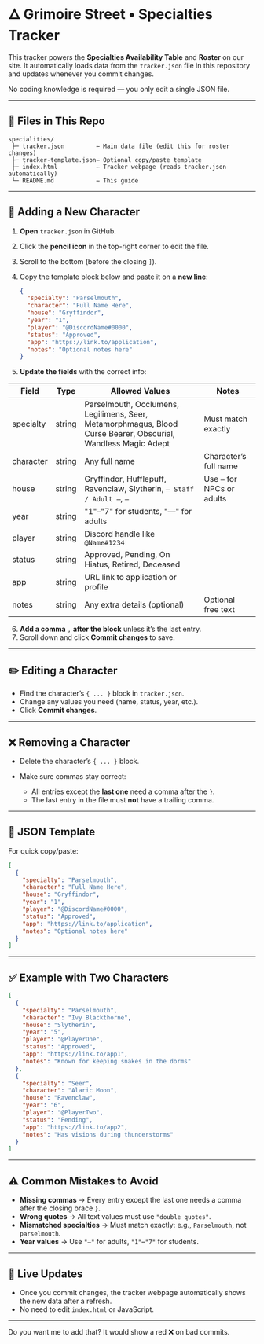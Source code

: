 # 🜂 Grimoire Street • Specialties Tracker

This tracker powers the **Specialties Availability Table** and **Roster** on our site.
It automatically loads data from the `tracker.json` file in this repository and updates whenever you commit changes.

No coding knowledge is required — you only edit a single JSON file.

---

## 📂 Files in This Repo

```
specialities/
 ├─ tracker.json         ← Main data file (edit this for roster changes)
 ├─ tracker-template.json← Optional copy/paste template
 ├─ index.html           ← Tracker webpage (reads tracker.json automatically)
 └─ README.md            ← This guide
```

---

## 📝 Adding a New Character

1. **Open** `tracker.json` in GitHub.

2. Click the **pencil icon** in the top-right corner to edit the file.

3. Scroll to the bottom (before the closing `]`).

4. Copy the template block below and paste it on a **new line**:

   ```json
   {
     "specialty": "Parselmouth",
     "character": "Full Name Here",
     "house": "Gryffindor",
     "year": "1",
     "player": "@DiscordName#0000",
     "status": "Approved",
     "app": "https://link.to/application",
     "notes": "Optional notes here"
   }
   ```

5. **Update the fields** with the correct info:

| Field     | Type   | Allowed Values                                                                                                | Notes                      |
| --------- | ------ | ------------------------------------------------------------------------------------------------------------- | -------------------------- |
| specialty | string | Parselmouth, Occlumens, Legilimens, Seer, Metamorphmagus, Blood Curse Bearer, Obscurial, Wandless Magic Adept | Must match exactly         |
| character | string | Any full name                                                                                                 | Character’s full name      |
| house     | string | Gryffindor, Hufflepuff, Ravenclaw, Slytherin, `— Staff / Adult —`, `—`                                        | Use `—` for NPCs or adults |
| year      | string | "1"–"7" for students, "—" for adults                                                                          |                            |
| player    | string | Discord handle like `@Name#1234`                                                                              |                            |
| status    | string | Approved, Pending, On Hiatus, Retired, Deceased                                                               |                            |
| app       | string | URL link to application or profile                                                                            |                            |
| notes     | string | Any extra details (optional)                                                                                  | Optional free text         |

6. **Add a comma** `,` **after the block** unless it’s the last entry.
7. Scroll down and click **Commit changes** to save.

---

## ✏️ Editing a Character

* Find the character’s `{ ... }` block in `tracker.json`.
* Change any values you need (name, status, year, etc.).
* Click **Commit changes**.

---

## ❌ Removing a Character

* Delete the character’s `{ ... }` block.
* Make sure commas stay correct:

  * All entries except the **last one** need a comma after the `}`.
  * The last entry in the file must **not** have a trailing comma.

---

## 📄 JSON Template

For quick copy/paste:

```json
[
  {
    "specialty": "Parselmouth",
    "character": "Full Name Here",
    "house": "Gryffindor",
    "year": "1",
    "player": "@DiscordName#0000",
    "status": "Approved",
    "app": "https://link.to/application",
    "notes": "Optional notes here"
  }
]
```

---

## ✅ Example with Two Characters

```json
[
  {
    "specialty": "Parselmouth",
    "character": "Ivy Blackthorne",
    "house": "Slytherin",
    "year": "5",
    "player": "@PlayerOne",
    "status": "Approved",
    "app": "https://link.to/app1",
    "notes": "Known for keeping snakes in the dorms"
  },
  {
    "specialty": "Seer",
    "character": "Alaric Moon",
    "house": "Ravenclaw",
    "year": "6",
    "player": "@PlayerTwo",
    "status": "Pending",
    "app": "https://link.to/app2",
    "notes": "Has visions during thunderstorms"
  }
]
```

---

## ⚠️ Common Mistakes to Avoid

* **Missing commas** → Every entry except the last one needs a comma after the closing brace `}`.
* **Wrong quotes** → All text values must use `"double quotes"`.
* **Mismatched specialties** → Must match exactly: e.g., `Parselmouth`, not `parselmouth`.
* **Year values** → Use `"—"` for adults, `"1"`–`"7"` for students.

---

## 🔄 Live Updates

* Once you commit changes, the tracker webpage automatically shows the new data after a refresh.
* No need to edit `index.html` or JavaScript.

---

Do you want me to add that? It would show a red ❌ on bad commits.
